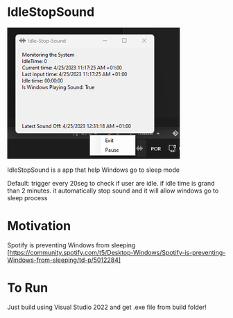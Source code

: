 # IdleStopSound

<img src='./screenshots/1.png' />

IdleStopSound is a app that help Windows go to sleep mode

Default: trigger every 20seg to check if user are idle. if idle time is grand than 2 minutes. 
it automatically stop sound and it will allow windows go to sleep process


# Motivation

Spotify is preventing Windows from sleeping [https://community.spotify.com/t5/Desktop-Windows/Spotify-is-preventing-Windows-from-sleeping/td-p/5012284]

# To Run

Just build using Visual Studio 2022 and get .exe file from build folder!